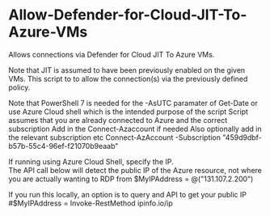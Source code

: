 # Allow-Defender-for-Cloud-JIT-To-Azure-VMs
Allows connections via Defender for Cloud JIT To Azure VMs.

Note that JIT is assumed to have been previously enabled on the given VMs.  This script to to allow the connection(s) via the previously defined policy.


Note that PowerShell 7 is needed for the -AsUTC paramater of Get-Date or use Azure Cloud shell which is the intended purpose of the script 
Script assumes that you are already connected to Azure and the correct subscription
Add in the Connect-Azaccount if needed
Also optionally add in the relevant subscription etc 
Connect-AzAccount -Subscription "459d9dbf-b57b-55c4-96ef-f21070b9eaab"

If running using Azure Cloud Shell, specify the IP.  
The API call below will detect the public IP of the Azure resource, not where you are actually wanting to RDP from
$MyIPAddress = @("131.107.2.200")

If you run this locally, an option is to query and API to get your public IP
#$MyIPAddress = Invoke-RestMethod ipinfo.io/ip
